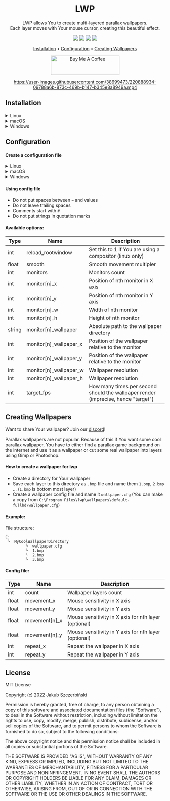 <div align="center">

# LWP

LWP allows You to create multi-layered parallax wallpapers.<br />
Each layer moves with Your mouse cursor, creating this beautiful effect.

[![](https://img.shields.io/github/v/release/jszczerbinsky/lwp?style=for-the-badge)](https://github.com/jszczerbinsky/lwp/releases/latest)
[![](https://img.shields.io/github/downloads/jszczerbinsky/lwp/total?style=for-the-badge)](https://github.com/jszczerbinsky/lwp/releases/latest)
[![](https://img.shields.io/github/actions/workflow/status/jszczerbinsky/lwp/build.yml?style=for-the-badge)](https://github.com/jszczerbinsky/lwp)
[![](https://img.shields.io/discord/1077955077974794322?label=DISCORD&style=for-the-badge)](https://discord.gg/gHpbkXJD)

[Installation](#installation) •
[Configuration](#configuration) •
[Creating Wallpapers](#creating-wallpapers)

<a href="https://www.buymeacoffee.com/jszczerbinsky" target="_blank"><img src="https://cdn.buymeacoffee.com/buttons/v2/default-yellow.png" alt="Buy Me A Coffee" style="height: 60px !important;width: 217px !important;" ></a>

https://user-images.githubusercontent.com/38699473/220888934-09788a6b-873c-469b-b147-b345e8a8949a.mp4

</div>

## Installation

<details>
  <summary>Linux</summary>
  
  #### Installation steps
  
  - Install `SDL2` using Your package manager
  - If You are using `Wayland`, You also must install `XWayland`
  - Download `.tar.gz` package from [releases](https://github.com/jszczerbinsky/lwp/releases/latest)
  - Extract the content to `/`:
  ```shell
  sudo tar -o -xvf [archive name].tar.gz --directory /
  ```
  - Test lwp by running `lwp`
  - Setting `reload_rootwindow=1` in config file may be necessary on some distributions for Layered WallPaper to work properly (see [configuration](#configuration))
  - To make lwp run on startup, add `lwp &` command to Your desktop enviroment `.rc` file
  
  #### Build from source instead
  - Install `SDL2` using Your package manager. On some distributions `SDL2` doesn't contain development files, so it may be also necessary to install development version of `SDL2`
  - If You are using `Wayland`, You also must install `XWayland`
  - Install `CMake`
  - Clone the repository and prepare a `build` directory:

  ```shell
  git clone https://github.com/jszczerbinsky/lwp
  cd lwp
  mkdir build
  cd build
  ```
  - Compile the project and generate a `.tar.gz` package
  ```shell
  cmake ../
  cmake --build .
  cpack
  ```
  - Extract `.tar.gz` package
  ```shell
  sudo tar -o -xvf [archive name].tar.gz --directory /
  ```
  - Test lwp by running `lwp`
  - Setting `reload_rootwindow=1` in config file may be necessary on some distributions for Layered WallPaper to work properly (see [configuration](#configuration))
  - To make lwp run on startup, add `lwp &` command to Your desktop enviroment `.rc` file
  
</details>

<details>
  <summary>macOS</summary>
  
  #### Installation steps
  - Download and run the installer from [releases](https://github.com/jszczerbinsky/lwp/releases/latest)
  - Drag and drop Layered_WallPaper into Applications
  - To make Layered WallPaper run on startup, run Toggle_Autorun.command
    - To stop running Layered WallPaper on startup, run it again
  
  #### Build from source instead
  - Install `SDL2` (homebrew: `brew install sdl2`)
  - To build this project, You need to install `cmake` (homebrew: `brew install cmake`)
  - Clone the repository:
    ```zsh
    git clone https://github.com/jszczerbinsky/lwp
    cd lwp
    
    ```
  - Compile and generate installer
    ```zsh
    mkdir build
    cd build
    cmake ../
    cmake --build .
    cpack -G DragNDrop
    ```
  - DMG installer should appear, open it and drag Layered_WallPaper into Applications
  - To make Layered WallPaper run on startup, run Toggle_Autorun.command
    - To stop running Layered WallPaper on startup, run it again
    
</details>

<details>
  <summary>Windows</summary>
  
  #### Installation steps
  - Download and run the installer from [releases](https://github.com/jszczerbinsky/lwp/releases/latest)
  - Layered WallPaper should run immediately after the installation
  
  #### Build from source instead
  - Layered WallPaper is built using [cmake](https://cmake.org/), so You must install it.
  - This project supports `MinGW` and `MSVC` compilers. Using different one could lead to unpredicted behavior. If You want to use `MSVC`, it should be installed with Visual Studio.
  - Download `SDL2` and `SDL2-devel` package for Your compiler from [SDL2 releases](https://github.com/libsdl-org/SDL/releases/latest) and extract them somewhere.
  - You also must install [NSIS](https://nsis.sourceforge.io/Download). It's required to build the installer, which is needed to correctly set the registry keys, that will make Layered WallPaper run on OS startup etc.
  - Clone the repository and create `build` directory
  ```shell
  git clone https://github.com/jszczerbinsky/lwp
  cd lwp
  mkdir -p build
  cd build
  ```
  - Type the following commands, replace square brackets elements with paths to extracted `SDL2` packages, that You've downloaded:


  For `MSVC`:
  ```shell
  cmake -G "Visual Studio 17" -DSDL2_DIR=[PATH TO SDL2-MSVC-DEVEL DIRECTORY]\cmake -DSDL2_RUNTIME_DIR=[PATH TO SDL2 RUNTIME DIRECTORY]  ../
  cmake --build . --config Release
  cpack
  ```
  For `MinGW`:
  ```shell
  cmake -G "MinGW Makefiles" -DSDL2_DIR=[PATH TO SDL2-MINGW-DEVEL DIRECTORY]\cmake -DSDL2_RUNTIME_DIR=[PATH TO SDL2 RUNTIME DIRECTORY] -DCMAKE_BUILD_TYPE=Release  ../
  cmake --build .
  cpack
  ```
  - The installer should appear in `build` directory, that You've created earlier. After completing the installation Layered WallPaper should run immediately.
  
</details>

## Configuration

#### Create a configuration file
<details>
  <summary>Linux</summary>
  
  - Copy default config file to `.config/lwp/lwp.cfg`:
  ```shell
  mkdir ~/.config/lwp
  cp /etc/lwp.cfg ~/.config/lwp/lwp.cfg
  ```
  
</details>
<details>
  <summary>macOS</summary>

  - Copy default config file to `~/.config/lwp/lwp.cfg`:
    ```zsh
    mkdir -p ~/.config/lwp
    cp /opt/lwp/lwp.cfg ~/.config/lwp/
    ```
</details>
<details>
  <summary>Windows</summary>
  
  - Press <kbd>⊞ Win</kbd> + <kbd>R</kbd>
  - Type `%appdata%` and press `Ok`
  - Create new directory and name it `lwp`
  - Copy file `C:\Program Files\lwp\defaultWin.cfg` to directory created in the previous step and rename it to `lwp.cfg`
  - Open `lwp.cfg` in notepad
  
</details>

#### Using config file

- Do not put spaces between `=` and values
- Do not leave trailing spaces
- Comments start with `#`
- Do not put strings in quotation marks

#### Available options:

|  Type  |      Name    | Description |
| ------ | ------------ | ----------- |
| int    | reload_rootwindow | Set this to 1 if You are using a compositor (linux only) |
| float  | smooth       | Smooth movement multipler |
| int    | monitors     | Monitors count |
| int    | monitor[n]_x | Position of nth monitor in X axis |
| int    | monitor[n]_y | Position of nth monitor in Y axis |
| int    | monitor[n]_w | Width of nth monitor |
| int    | monitor[n]_h | Height of nth monitor |
| string | monitor[n]_wallpaper   | Absolute path to the wallpaper directory |
| int    | monitor[n]_wallpaper_x | Position of the wallpaper relative to the monitor |
| int    | monitor[n]_wallpaper_y | Position of the wallpaper relative to the monitor |
| int    | monitor[n]_wallpaper_w | Wallpaper resolution |
| int    | monitor[n]_wallpaper_h | Wallpaper resolution |
| int    | target_fps     | How many times per second should the wallpaper render (imprecise, hence "target") |

## Creating Wallpapers

Want to share Your wallpaper? Join our [discord](https://discord.gg/gHpbkXJD)!

Parallax wallpapers are not popular. Because of this if You want some cool parallax wallpaper, You have to either find a parallax game background on the internet and use it as a wallpaper or cut some real wallpaper into layers using Gimp or Photoshop.

#### How to create a wallpaper for lwp
- Create a directory for Your wallpaper
- Save each layer to this directory as `.bmp` file and name them `1.bmp`, `2.bmp` ... (`1.bmp` is bottom most layer)
- Create a wallpaper config file and name it `wallpaper.cfg` (You can make a copy from `C:\Program Files\lwp\wallpapers\default-fullhd\wallpaper.cfg`)

#### Example:

File structure:
```
C:
 └  MyCoolWallpaperDirectory
         └  wallpaper.cfg
         └  1.bmp
         └  2.bmp
         └  3.bmp
```

#### Config file:

|  Type  |      Name    | Description |
| ------ | ------------ | ----------- |
| int    | count        | Wallpaper layers count |
| float  | movement_x    | Mouse sensitivity in X axis |
| float  | movement_y    | Mouse sensitivity in Y axis |
| float  | movement[n]_x | Mouse sensitivity in X axis for nth layer (optional)|
| float  | movement[n]_y | Mouse sensitivity in Y axis for nth layer (optional)|
| int    | repeat_x     | Repeat the wallpaper in X axis |
| int    | repeat_y     | Repeat the wallpaper in Y axis |

## License

MIT License

Copyright (c) 2022 Jakub Szczerbiński

Permission is hereby granted, free of charge, to any person obtaining a copy
of this software and associated documentation files (the "Software"), to deal
in the Software without restriction, including without limitation the rights
to use, copy, modify, merge, publish, distribute, sublicense, and/or sell
copies of the Software, and to permit persons to whom the Software is
furnished to do so, subject to the following conditions:

The above copyright notice and this permission notice shall be included in all
copies or substantial portions of the Software.

THE SOFTWARE IS PROVIDED "AS IS", WITHOUT WARRANTY OF ANY KIND, EXPRESS OR
IMPLIED, INCLUDING BUT NOT LIMITED TO THE WARRANTIES OF MERCHANTABILITY,
FITNESS FOR A PARTICULAR PURPOSE AND NONINFRINGEMENT. IN NO EVENT SHALL THE
AUTHORS OR COPYRIGHT HOLDERS BE LIABLE FOR ANY CLAIM, DAMAGES OR OTHER
LIABILITY, WHETHER IN AN ACTION OF CONTRACT, TORT OR OTHERWISE, ARISING FROM,
OUT OF OR IN CONNECTION WITH THE SOFTWARE OR THE USE OR OTHER DEALINGS IN THE
SOFTWARE.
